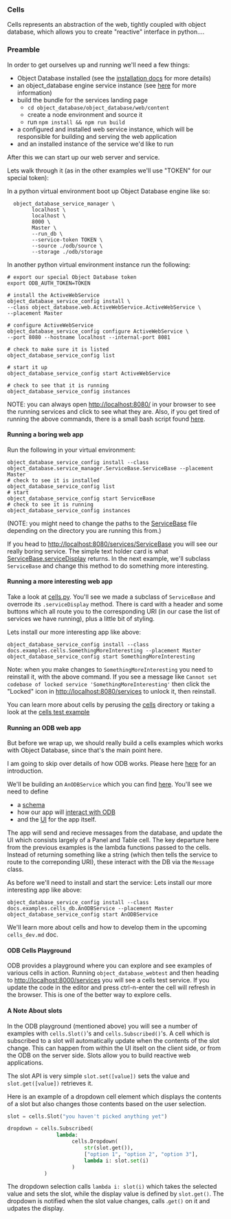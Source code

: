 ### Cells ###

Cells represents an abstraction of the web, tightly coupled with object database, which allows you to create "reactive" interface in python....


### Preamble ###

In order to get ourselves up and running we'll need a few things:

* Object Database installed (see the [installation docs](../INSTALLATION.md) for more details)
* an object_database engine service instance (see [here](./object_engine.md) for more information)
* build the bundle for the services landing page
  * `cd object_database/object_database/web/content`
  * create a node environment and source it
  * run `npm install && npm run build`
* a configured and installed web service instance, which will be responsible for building and serving the web application
* and an installed instance of the service we'd like to run

After this we can start up our web server and service.

Lets walk through it (as in the other examples we'll use "TOKEN" for our special token):

In a python virtual environment boot up Object Database engine like so:
```
  object_database_service_manager \
        localhost \
        localhost \
        8000 \
        Master \
        --run_db \
        --service-token TOKEN \
        --source ./odb/source \
        --storage ./odb/storage
```

In another python virtual environment instance run the following:
```
# export our special Object Database token
export ODB_AUTH_TOKEN=TOKEN

# install the ActiveWebService
object_database_service_config install \
--class object_database.web.ActiveWebService.ActiveWebService \
--placement Master

# configure ActiveWebService
object_database_service_config configure ActiveWebService \
--port 8080 --hostname localhost --internal-port 8081

# check to make sure it is listed
object_database_service_config list

# start it up
object_database_service_config start ActiveWebService

# check to see that it is running
object_database_service_config instances
```

NOTE: you can always open [http://localhost:8080/](http://localhost:8080/) in your browser to see the running services and click to see what they are. Also, if you get tired of running the above commands, there is a small bash script found [here](./examples/aws_start.sh).

#### Running a boring web app ####

Run the following in your virtual environment:

```
object_database_service_config install --class object_database.service_manager.ServiceBase.ServiceBase --placement Master
# check to see it is installed
object_database_service_config list
# start
object_database_service_config start ServiceBase
# check to see it is running
object_database_service_config instances
```

(NOTE: you might need to change the paths to the [ServiceBase](https://github.com/APrioriInvestments/object_database/blob/dev/object_database/service_manager/ServiceBase.py) file depending on the directory you are running this from.)

If you head to [http://localhost:8080/services/ServiceBase](http://localhost:8080/services/ServiceBase) you will see our really boring service. The simple text holder card is what [ServiceBase.serviceDisplay](https://github.com/APrioriInvestments/object_database/blob/dev/object_database/service_manager/ServiceBase.py#L67) returns. In the next example, we'll subclass `ServiceBase` and change this method to do something more interesting.


#### Running a more interesting web app ####

Take a look at [cells.py]('./examples/cells.py'). You'll see we made a subclass of `ServiceBase` and overrode its `.serviceDisplay` method. There is card with a header and some buttons which all route you to the corresponding URI (in our case the list of services we have running), plus a little bit of styling. 

Lets install our more interesting app like above:
```
object_database_service_config install --class docs.examples.cells.SomethingMoreInteresting --placement Master
object_database_service_config start SomethingMoreInteresting
```

Note: when you make changes to `SomethingMoreInteresting` you need to reinstall it, with the above command. If you see a message like `Cannot set codebase of locked service 'SomethingMoreInteresting'` then click the "Locked" icon in [http://localhost:8080/services]([http://localhost:8080/services) to unlock it, then reinstall.


You can learn more about cells by perusing the [cells](https://github.com/APrioriInvestments/object_database/tree/dev/object_database/web/cells) directory or taking a look at the [cells test example](https://github.com/APrioriInvestments/object_database/blob/dev/object_database/web/CellsTestService.py#L63)

#### Running an ODB web app ####

But before we wrap up, we should really build a cells examples which works with Object Database, since that's the main point here.

I am going to skip over details of how ODB works. Please here [here](https://github.com/APrioriInvestments/object_database/blob/dev/docs/object_engine.md) for an introduction. 

We'll be building an `AnODBService` which you can find [here](https://github.com/APrioriInvestments/object_database/blob/daniel-examples/docs/examples/cells_odb.py). You'll see we need to define 
* a [schema](https://github.com/APrioriInvestments/object_database/blob/daniel-examples/docs/examples/cells_odb.py#L12)
* how our app will [interact with ODB](https://github.com/APrioriInvestments/object_database/blob/daniel-examples/docs/examples/cells_odb.py#L23)
* and the [UI](https://github.com/APrioriInvestments/object_database/blob/daniel-examples/docs/examples/cells_odb.py#L40) for the app itself. 

The app will send and recieve messages from the database, and update the UI which consists largely of a Panel and Table cell. The key departure here from the previous examples is the lambda functions passed to the cells. Instead of returning something like a string (which then tells the service to route to the correponding URI), these interact with the DB via the `Message` class. 

As before we'll need to install and start the service:
Lets install our more interesting app like above:
```
object_database_service_config install --class docs.examples.cells_db.AnODBService --placement Master
object_database_service_config start AnODBService
```

We'll learn more about cells and how to develop them in the upcoming `cells_dev.md` doc. 


#### ODB Cells Playground ####

ODB provides a playground where you can explore and see examples of various cells in action. Running `object_database_webtest` and then heading to [http://localhost:8000/services](http://localhost:8000) you will see a cells test service. If you update the code in the editor and press ctrl-n-enter the cell will refresh in the browser. This is one of the better way to explore cells. 

#### A Note About slots ####

In the ODB playground (mentioned above) you will see a number of examples with `cells.Slot()`'s and `cells.Subscribed()`'s. A cell which is subscribed to a slot will automatically update when the contents of the slot change. This can happen from within the UI itselt on the client side, or from the ODB on the server side. Slots allow you to build reactive web applications. 

The slot API is very simple `slot.set([value])` sets the value and `slot.get([value])` retrieves it. 

Here is an example of a dropdown cell element which displays the contents of a slot but also changes those contents based on the user selection. 

```python
slot = cells.Slot("you haven't picked anything yet")

dropdown = cells.Subscribed(
                lambda: 
                     cells.Dropdown(
                         str(slot.get()),
                         ["option 1", "option 2", "option 3"],
                         lambda i: slot.set(i)
                     )
            )
```                         

The dropdown selection calls `lambda i: slot(i)` which takes the selected value and sets the slot, while the display value is defined by `slot.get()`. The dropdown is notified when the slot value changes, calls .`get()` on it and udpates the display. 
